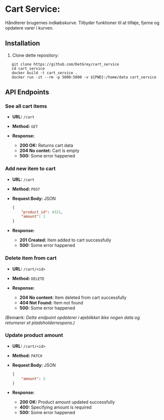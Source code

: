 # Cart Service:
Håndterer brugernes indkøbskurve.
Tilbyder funktioner til at tilføje, fjerne og opdatere varer i kurven.

## Installation

1. Clone dette repository:

```
   git clone https://github.com/DetGrey/cart_service
   cd cart_service
   docker build -t cart_service .
   docker run -it --rm -p 5000:5000 -v ${PWD}:/home/data cart_service
```

## API Endpoints

### See all cart items

- **URL:** `/cart`
- **Method:** `GET`

- **Response:**

  - **200 OK:** Returns cart data
  - **204 No contet:** Cart is empty
  - **500:** Some error happened

### Add new item to cart

- **URL:** `/cart`
- **Method:** `POST`
- **Request Body:** JSON

  ```json
  {
      "product_id": 4321,
      "amount": 1
  }
  ```

- **Response:**

  - **201 Created:** Item added to cart successfully
  - **500:** Some error happened

### Delete item from cart

- **URL:** `/cart/<id>`
- **Method:** `DELETE`

- **Response:**

  - **204 No content:** Item deleted from cart successfully
  - **404 Not Found:** Item not found
  - **500:** Some error happened

*(Bemærk: Dette endpoint opdaterer i øjeblikket ikke nogen data og returnerer et pladsholderrespons.)*

### Update product amount

- **URL:** `/cart/<id>`
- **Method:** `PATCH`
- **Request Body:** JSON

  ```json
  {
      "amount": 2
  }
  ```

- **Response:**

  - **200 OK:** Product amount updated successfully
  - **400:** Specifying amount is required
  - **500:** Some error happened

   